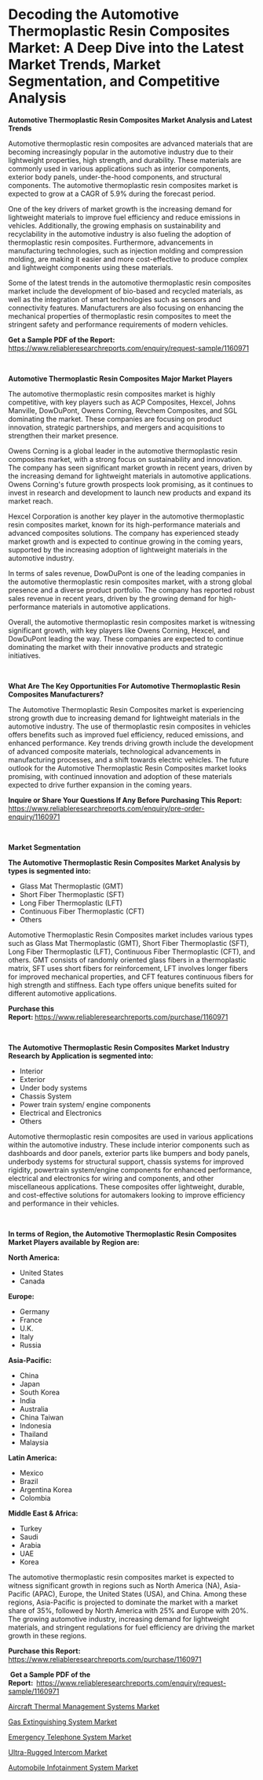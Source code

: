 <p><h1>Decoding the Automotive Thermoplastic Resin Composites Market: A Deep Dive into the Latest Market Trends, Market Segmentation, and Competitive Analysis</h1></p><p><strong>Automotive Thermoplastic Resin Composites Market Analysis and Latest Trends</strong></p>
<p><p>Automotive thermoplastic resin composites are advanced materials that are becoming increasingly popular in the automotive industry due to their lightweight properties, high strength, and durability. These materials are commonly used in various applications such as interior components, exterior body panels, under-the-hood components, and structural components. The automotive thermoplastic resin composites market is expected to grow at a CAGR of 5.9% during the forecast period.</p><p>One of the key drivers of market growth is the increasing demand for lightweight materials to improve fuel efficiency and reduce emissions in vehicles. Additionally, the growing emphasis on sustainability and recyclability in the automotive industry is also fueling the adoption of thermoplastic resin composites. Furthermore, advancements in manufacturing technologies, such as injection molding and compression molding, are making it easier and more cost-effective to produce complex and lightweight components using these materials.</p><p>Some of the latest trends in the automotive thermoplastic resin composites market include the development of bio-based and recycled materials, as well as the integration of smart technologies such as sensors and connectivity features. Manufacturers are also focusing on enhancing the mechanical properties of thermoplastic resin composites to meet the stringent safety and performance requirements of modern vehicles.</p></p>
<p><strong>Get a Sample PDF of the Report:&nbsp;</strong> <a href="https://www.reliableresearchreports.com/enquiry/request-sample/1160971">https://www.reliableresearchreports.com/enquiry/request-sample/1160971</a></p>
<p>&nbsp;</p>
<p><strong>Automotive Thermoplastic Resin Composites Major Market Players</strong></p>
<p><p>The automotive thermoplastic resin composites market is highly competitive, with key players such as ACP Composites, Hexcel, Johns Manville, DowDuPont, Owens Corning, Revchem Composites, and SGL dominating the market. These companies are focusing on product innovation, strategic partnerships, and mergers and acquisitions to strengthen their market presence.</p><p>Owens Corning is a global leader in the automotive thermoplastic resin composites market, with a strong focus on sustainability and innovation. The company has seen significant market growth in recent years, driven by the increasing demand for lightweight materials in automotive applications. Owens Corning's future growth prospects look promising, as it continues to invest in research and development to launch new products and expand its market reach.</p><p>Hexcel Corporation is another key player in the automotive thermoplastic resin composites market, known for its high-performance materials and advanced composites solutions. The company has experienced steady market growth and is expected to continue growing in the coming years, supported by the increasing adoption of lightweight materials in the automotive industry.</p><p>In terms of sales revenue, DowDuPont is one of the leading companies in the automotive thermoplastic resin composites market, with a strong global presence and a diverse product portfolio. The company has reported robust sales revenue in recent years, driven by the growing demand for high-performance materials in automotive applications.</p><p>Overall, the automotive thermoplastic resin composites market is witnessing significant growth, with key players like Owens Corning, Hexcel, and DowDuPont leading the way. These companies are expected to continue dominating the market with their innovative products and strategic initiatives.</p></p>
<p>&nbsp;</p>
<p><strong>What Are The Key Opportunities For Automotive Thermoplastic Resin Composites Manufacturers?</strong></p>
<p><p>The Automotive Thermoplastic Resin Composites market is experiencing strong growth due to increasing demand for lightweight materials in the automotive industry. The use of thermoplastic resin composites in vehicles offers benefits such as improved fuel efficiency, reduced emissions, and enhanced performance. Key trends driving growth include the development of advanced composite materials, technological advancements in manufacturing processes, and a shift towards electric vehicles. The future outlook for the Automotive Thermoplastic Resin Composites market looks promising, with continued innovation and adoption of these materials expected to drive further expansion in the coming years.</p></p>
<p><strong>Inquire or Share Your Questions If Any Before Purchasing This Report:</strong> <a href="https://www.reliableresearchreports.com/enquiry/pre-order-enquiry/1160971">https://www.reliableresearchreports.com/enquiry/pre-order-enquiry/1160971</a></p>
<p>&nbsp;</p>
<p><strong>Market Segmentation</strong></p>
<p><strong>The Automotive Thermoplastic Resin Composites Market Analysis by types is segmented into:</strong></p>
<p><ul><li>Glass Mat Thermoplastic (GMT)</li><li>Short Fiber Thermoplastic (SFT)</li><li>Long Fiber Thermoplastic (LFT)</li><li>Continuous Fiber Thermoplastic (CFT)</li><li>Others</li></ul></p>
<p><p>Automotive Thermoplastic Resin Composites market includes various types such as Glass Mat Thermoplastic (GMT), Short Fiber Thermoplastic (SFT), Long Fiber Thermoplastic (LFT), Continuous Fiber Thermoplastic (CFT), and others. GMT consists of randomly oriented glass fibers in a thermoplastic matrix, SFT uses short fibers for reinforcement, LFT involves longer fibers for improved mechanical properties, and CFT features continuous fibers for high strength and stiffness. Each type offers unique benefits suited for different automotive applications.</p></p>
<p><strong>Purchase this Report:&nbsp;</strong><a href="https://www.reliableresearchreports.com/purchase/1160971">https://www.reliableresearchreports.com/purchase/1160971</a></p>
<p>&nbsp;</p>
<p><strong>The Automotive Thermoplastic Resin Composites Market Industry Research by Application is segmented into:</strong></p>
<p><ul><li>Interior</li><li>Exterior</li><li>Under body systems</li><li>Chassis System</li><li>Power train system/ engine components</li><li>Electrical and Electronics</li><li>Others</li></ul></p>
<p><p>Automotive thermoplastic resin composites are used in various applications within the automotive industry. These include interior components such as dashboards and door panels, exterior parts like bumpers and body panels, underbody systems for structural support, chassis systems for improved rigidity, powertrain system/engine components for enhanced performance, electrical and electronics for wiring and components, and other miscellaneous applications. These composites offer lightweight, durable, and cost-effective solutions for automakers looking to improve efficiency and performance in their vehicles.</p></p>
<p>&nbsp;</p>
<p><strong>In terms of Region, the Automotive Thermoplastic Resin Composites Market Players available by Region are:</strong></p>
<p>
    <p> <strong> North America: </strong>
        <ul>
            <li>United States</li>
            <li>Canada</li>
        </ul>
        </p> 
    <p> <strong> Europe: </strong>
        <ul>
            <li>Germany</li>
            <li>France</li>
            <li>U.K.</li>
            <li>Italy</li>
            <li>Russia</li>
        </ul>
        </p> 
    <p> <strong> Asia-Pacific: </strong>
        <ul>
            <li>China</li>
            <li>Japan</li>
            <li>South Korea</li>
            <li>India</li>
            <li>Australia</li>
            <li>China Taiwan</li>
            <li>Indonesia</li>
            <li>Thailand</li>
            <li>Malaysia</li>
        </ul>
        </p> 
    <p> <strong> Latin America: </strong>
        <ul>
            <li>Mexico</li>
            <li>Brazil</li>
            <li>Argentina Korea</li>
            <li>Colombia</li>
        </ul>
        </p> 
    <p> <strong> Middle East & Africa: </strong>
        <ul>
            <li>Turkey</li>
            <li>Saudi</li>
            <li>Arabia</li>
            <li>UAE</li>
            <li>Korea</li>
        </ul>
    </p>
    </p>
<p><p>The automotive thermoplastic resin composites market is expected to witness significant growth in regions such as North America (NA), Asia-Pacific (APAC), Europe, the United States (USA), and China. Among these regions, Asia-Pacific is projected to dominate the market with a market share of 35%, followed by North America with 25% and Europe with 20%. The growing automotive industry, increasing demand for lightweight materials, and stringent regulations for fuel efficiency are driving the market growth in these regions.</p></p>
<p><strong>Purchase this Report: </strong><a href="https://www.reliableresearchreports.com/purchase/1160971">https://www.reliableresearchreports.com/purchase/1160971</a></p>
<p>&nbsp;<strong>Get a Sample PDF of the Report:&nbsp;&nbsp;</strong><a href="https://www.reliableresearchreports.com/enquiry/request-sample/1160971">https://www.reliableresearchreports.com/enquiry/request-sample/1160971</a></p>
<p><strong></strong></p>
<p><p><a href="https://medium.com/@staceyhilll87/analyzing-aircraft-thermal-management-systems-market-global-industry-perspective-and-forecast-f01091d9092c">Aircraft Thermal Management Systems Market</a></p><p><a href="https://medium.com/@staceyhilll87/gas-extinguishing-system-market-size-and-market-trends-complete-industry-overview-2024-to-2031-792ab8981e21">Gas Extinguishing System Market</a></p><p><a href="https://medium.com/@staceyhilll87/emergency-telephone-system-market-trends-and-market-analysis-forecasted-for-period-2024-2031-9d5d4d95504a">Emergency Telephone System Market</a></p><p><a href="https://github.com/mancsybtousav/Market-Research-Report-List-1/blob/main/ultra-rugged-intercom-market.md">Ultra-Rugged Intercom Market</a></p><p><a href="https://github.com/josesg55/Market-Research-Report-List-1/blob/main/automobile-infotainment-system-market.md">Automobile Infotainment System Market</a></p></p>
